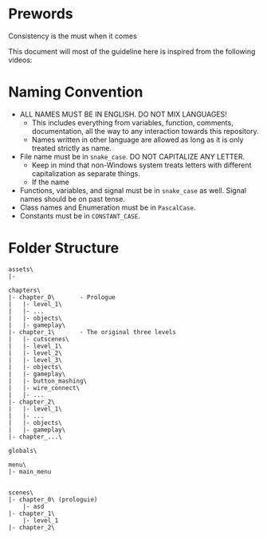 # Prewords
Consistency is the must when it comes

This document will
most of the guideline here is inspired from the following videos:

# Naming Convention
- ALL NAMES MUST BE IN ENGLISH. DO NOT MIX LANGUAGES!
    - This includes everything from variables, function, comments, documentation, all the way to any interaction towards this repository.
    - Names written in other language are allowed as long as it is only treated strictly as name.
- File name must be in `snake_case`. DO NOT CAPITALIZE ANY LETTER.
    - Keep in mind that non-Windows system treats letters with different capitalization as separate things.
    - If the name
- Functions, variables, and signal must be in `snake_case` as well. Signal names should be on past tense.
- Class names and Enumeration must be in `PascalCase`.
- Constants must be in `CONSTANT_CASE`.

# Folder Structure
```
assets\
|-

chapters\
|- chapter_0\	    - Prologue
|   |- level_1\
|   |- ...
|   |- objects\
|   |- gameplay\
|- chapter_1\	    - The original three levels
|   |- cutscenes\
|   |- level_1\
|   |- level_2\
|   |- level_3\
|   |- objects\
|   |- gameplay\
|	|- button_mashing\
|	|- wire_connect\
|	|- ...
|- chapter_2\
|   |- level_1\
|   |- ...
|   |- objects\
|   |- gameplay\
|- chapter_...\

globals\

menu\
|- main_menu


scenes\
|- chapter_0\ (prologuie)
    |- asd
|- chapter_1\
    |- level_1
|- chapter_2\
```
